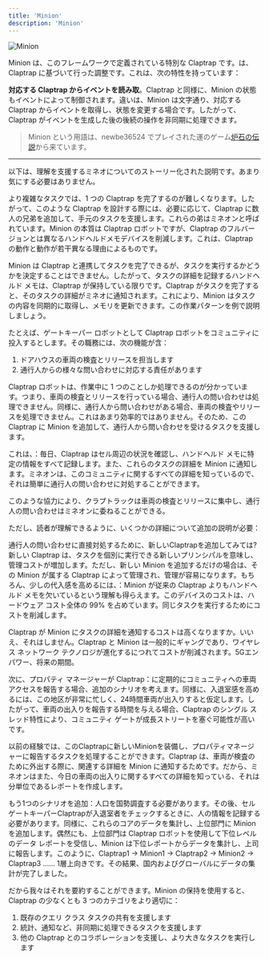 ```yaml
---
title: 'Minion'
description: 'Minion'
---
```


![Minion](/images/20190228-002.gif)

Minion は、このフレームワークで定義されている特別な Claptrap です。は、Claptrap に基づいて行った調整です。これは、次の特性を持っています：

**対応する Claptrap からイベントを読み取**。Claptrap と同様に、Minion の状態もイベントによって制御されます。違いは、Minion は文字通り、対応する Claptrap からイベントを取得し、状態を変更する場合です。したがって、Claptrap がイベントを生成した後の後続の操作を非同期に処理できます。

> Minion という用語は、newbe36524 でプレイされた運のゲーム[炉石の伝説](https://zh.moegirl.org/%E7%82%89%E7%9F%B3%E4%BC%A0%E8%AF%B4)から来ています。

---

以下は、理解を支援するミネオについてのストーリー化された説明です。あまり気にする必要はありません。

より複雑なタスクでは、1 つの Claptrap を完了するのが難しくなります。したがって、このような Claptrap を設計する際には、必要に応じて、Claptrap に数人の兄弟を追加して、手元のタスクを支援します。これらの弟はミネオンと呼ばれています。Minion の本質は Claptrap ロボットですが、Claptrap のフルバージョンとは異なるハンドヘルドメモデバイスを削減します。これは、Claptrap の動作と動作が若干異なる理由によるものです。

Minion は Claptrap と連携してタスクを完了できるが、タスクを実行するかどうかを決定することはできません。したがって、タスクの詳細を記録するハンドヘルド メモは、Claptrap が保持している限りです。Claptrap がタスクを完了すると、そのタスクの詳細がミネオに通知されます。これにより、Minion はタスクの内容を同期的に取得し、メモリを更新できます。この作業パターンを例で説明しましょう。

たとえば、ゲートキーパー ロボットとして Claptrap ロボットをコミュニティに投入するとします。その職務には、次の機能が含：

1. ドアハウスの車両の検査とリリースを担当します
2. 通行人からの様々な問い合わせに対応する責任があります

Claptrap ロボットは、作業中に 1 つのことしか処理できるのが分かっています。つまり、車両の検査とリリースを行っている場合、通行人の問い合わせは処理できません。同様に、通行人から問い合わせがある場合、車両の検査やリリースを処理できません。これはあまり効率的ではありません。そのため、この Claptrap に Minion を追加して、通行人から問い合わせを受けるタスクを支援します。

これは、：毎日、Claptrap はセル周辺の状況を確認し、ハンドヘルド メモに特定の情報をすべて記録します。また、これらのタスクの詳細を Minion に通知します。ミネオンは、このコミュニティに関するすべての詳細を知っているので、それは簡単に通行人の問い合わせに対処することができます。

このような協力により、クラプトラックは車両の検査とリリースに集中し、通行人の問い合わせはミネオンに委ねることができる。

ただし、読者が理解できるように、いくつかの詳細について追加の説明が必要：

通行人の問い合わせに直接対処するために、新しいClaptrapを追加してみては?新しい Claptrap は、タスクを個別に実行できる新しいプリンシパルを意味し、管理コストが増加します。ただし、新しい Minion を追加するだけの場合は、その Minion が属する Claptrap によって管理され、管理が容易になります。もちろん、少しの代入感を高めるには、：Minion が従来の Claptrap よりもハンドヘルド メモを欠いているという理解も得らえます。このデバイスのコストは、ハードウェア コスト全体の 99% を占めています。同じタスクを実行するためにコストを削減します。

Claptrap が Minion にタスクの詳細を通知するコストは高くなりますか。いいえ、それはしません。Claptrap と Minion は一般的にギャングであり、ワイヤレス ネットワーク テクノロジが進化するにつれてコストが削減されます。5Gエンパワー、将来の期間。

次に、プロパティ マネージャーが Claptrap：に定期的にコミュニティへの車両アクセスを報告する場合、追加のシナリオを考えます。同様に、入退室感を高めるには、この地区が非常に忙しく、24時間車両が出入りすると仮定します。したがって、車両の出入りを報告する時間を与える場合、Claptrap のシングル スレッド特性により、コミュニティ ゲートが成長ストリートを塞ぐ可能性が高いです。

以前の経験では、このClaptrapに新しいMinionを装備し、プロパティマネージャーに報告するタスクを処理することができます。Claptrap は、車両が検査のために外出する際に、関連する詳細を Minion に通知するためです。だから、ミネオンはまた、今日の車両の出入りに関するすべての詳細を知っている、それは分単位であるレポートを作成します。

もう1つのシナリオを追加：人口を国勢調査する必要があります。その後、セルゲートキーパーClaptrapが入退室者をチェックするときに、人の情報を記録する必要があります。同様に、これらのコアのデータを集計し、上位部門に Minion を追加します。偶然にも、上位部門は Claptrap ロボットを使用して下位レベルのデータ レポートを受信し、Minion は下位レポートからデータを集計し、上司に報告します。このように、Claptrap1 -> Minion1 -> Claptrap2 -> Minion2 -> Claptrap3 …… 1層上向きです。その結果、国内およびグローバルにデータの集計が完了しました。

だから我々はそれを要約することができます。Minion の保持を使用すると、Claptrap の少なくとも 3 つのカテゴリをより適切に：

1. 既存のクエリ クラス タスクの共有を支援します
2. 統計、通知など、非同期に処理できるタスクを支援します
3. 他の Claptrap とのコラボレーションを支援し、より大きなタスクを実行します
